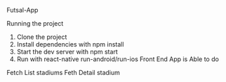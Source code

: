 Futsal-App

Running the project

1. Clone the project
2. Install dependencies with npm install
3. Start the dev server with npm start
4. Run with react-native run-android/run-ios
Front End App is Able to do

Fetch List stadiums
Feth Detail stadium
